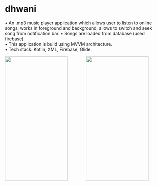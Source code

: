 # dhwani
• An .mp3 music player application which allows user to listen to online songs, works in foreground and background, allows to switch and seek song from notification bar. 
• Songs are loaded from database (used firebase). <br/>
• This application is build using MVVM architecture. <br/>
• Tech stack: Kotlin, XML, Firebase, Glide. <br/>

<pre>
<img src="https://user-images.githubusercontent.com/68722462/182884678-a96de0d6-a0a3-4957-a25a-4091f07ecf0d.jpeg" width="200" height="400" />       <img src="https://user-images.githubusercontent.com/68722462/182884685-fa901c60-23f7-4755-9fd5-cdeae84b3bfe.jpeg" width="200" height="400" />       <img src="https://user-images.githubusercontent.com/68722462/182884689-47cc5ce1-28ae-480d-8d53-b3f654261094.jpeg" width="200" height="400" />

<pre/>
